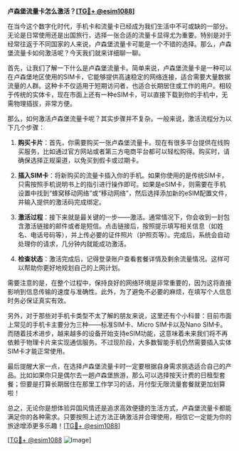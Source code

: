 **卢森堡流量卡怎么激活？[[TG💪+ @esim1088](https://t.me/s/esim1088)]**

在当今这个数字化时代，手机卡和流量卡已经成为我们生活中不可或缺的一部分。无论是日常使用还是出国旅行，选择一张合适的流量卡显得尤为重要。特别是对于经常往返于不同国家的人来说，卢森堡流量卡可能是一个不错的选择。那么，卢森堡流量卡如何激活呢？今天我们就来详细聊一聊。

首先，让我们了解一下什么是卢森堡流量卡。简单来说，卢森堡流量卡是一种可以在卢森堡地区使用的SIM卡，它能够提供高速稳定的网络连接，适合需要大量数据流量的人群。这种卡不仅适用于短期访问者，也适合长期居住或工作的用户。相较于传统的实体卡，现在市面上还有一种eSIM卡，可以直接下载到你的手机中，无需物理插拔，非常方便。

那么，如何激活卢森堡流量卡呢？其实步骤并不复杂。一般来说，激活流程分为以下几个步骤：

1. **购买卡片**：首先，你需要购买一张卢森堡流量卡。现在有很多平台提供在线购买服务，比如通过官方网站或者第三方电商平台都可以轻松购得。购买时，请确保选择正规渠道，以免买到假卡或过期卡。

2. **插入SIM卡**：将新购买的流量卡插入你的手机。如果你使用的是传统SIM卡，只需按照手机说明书上的指引进行操作即可。如果是eSIM卡，则需要在手机设置中找到“蜂窝移动网络”或“移动网络”，然后选择添加新的eSIM配置文件，并输入提供的激活码完成绑定。

3. **激活过程**：接下来就是最关键的一步——激活。通常情况下，你会收到一封包含激活链接的邮件或者是短信。点击链接后，按照提示填写相关信息（如姓名、电话号码等），并上传必要的证件照片（护照页等）。完成后，系统会自动处理你的请求，几分钟内就能成功激活。

4. **检查状态**：激活完成后，记得登录账户查看套餐详情及剩余流量情况。这样可以帮助你更好地规划自己的上网计划。

需要注意的是，在整个过程中，保持良好的网络环境是非常重要的，因为这将直接影响到信息传输的速度与准确性。此外，为了避免不必要的麻烦，在填写个人信息时务必保证真实有效。

另外，对于那些对手机卡类型不太了解的朋友来说，这里还有个小科普：目前市面上常见的手机卡主要分为三种——标准SIM卡、Micro SIM卡以及Nano SIM卡。而随着技术进步，越来越多的设备开始支持eSIM功能，这意味着未来我们将不再依赖于物理卡片来实现通信服务。不过现阶段，大多数智能手机仍然需要插入实体SIM卡才能正常使用。

最后提醒大家一点，在选择卢森堡流量卡时一定要根据自身需求挑选适合自己的产品。比如如果你只是偶尔去一趟卢森堡旅游，那么可以选择按天计费的日租型套餐；但要是打算长期居住在那里工作学习的话，月付型无限流量套餐就更加划算啦！

总之，无论你是想体验异国风情还是追求高效便捷的生活方式，卢森堡流量卡都能满足你的各种需求。只要按照上述方法正确激活并合理使用，相信它一定能为你的旅途增添更多乐趣！[[TG💪+ @esim1088](https://t.me/s/esim1088)]

[[TG💪+ @esim1088](https://t.me/s/esim1088) ![Image](https://i.postimg.cc/4NQfJmqS/Snipaste-2025-05-13-00-14-12.png)]